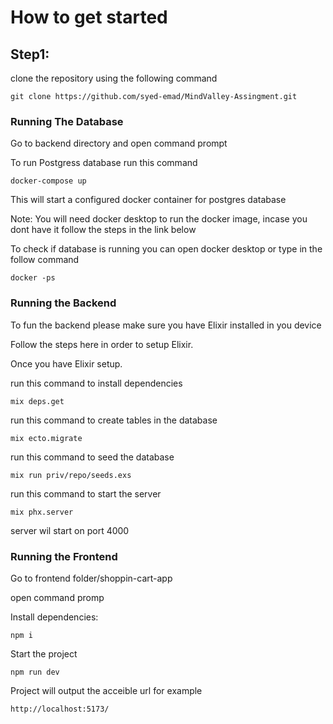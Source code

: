 # How to get started

## Step1: 

clone the repository using the following command

```
git clone https://github.com/syed-emad/MindValley-Assingment.git
```

### Running The Database

Go to backend directory and open command prompt

To run Postgress database run this command

```
docker-compose up
```

This will start a configured docker container for postgres database

Note: You will need docker desktop to run the docker image, incase you dont have it follow the steps in the link below

To check if database is running you can open docker desktop or type in the follow command

```
docker -ps
```

### Running the Backend

To fun the backend please make sure you have Elixir installed in you device

Follow the steps here in order to setup Elixir.

Once you have Elixir setup.

run this command to install dependencies

```
mix deps.get
```

run this command to create tables in the database

```
mix ecto.migrate
```

run this command to seed the database

```
mix run priv/repo/seeds.exs
```

run this command to  start the server

```
mix phx.server
```

server wil start on port 4000

### Running the Frontend

Go to frontend folder/shoppin-cart-app

open command promp

Install dependencies:

```
npm i
```

Start the project

```
npm run dev
```

Project will output the acceible url for example

```
http://localhost:5173/
```

